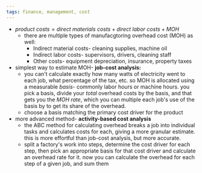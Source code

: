 ```yaml
---
tags: finance, management, cost
---
```


- $product\ costs = direct\ materials\ costs + direct\ labor\ costs + MOH$
	- there are multiple types of manufacgtoring overhead cost (MOH) as well:
		- Indirect material costs- cleaning supplies, machine oil
		- Indirect labor costs- supervisors, drivers, cleaning staff
		- Other costs- equipment depreciation, insurance, property taxes
- simplest way to estimate MOH- **job-cost analysis:**
	- you can't calculate exactly how many watts of electricity went to each job, what percentage of the tax, etc. so MOH is allocated using a measurable *basis*- commonly labor hours or machine hours. you pick a basis, divide your _total_ overhead costs by the basis, and that gets you the _MOH rate_, which you can multiple each job's use of the basis by to get its share of the overhead.
	- choose a basis matching the primary cost driver for the product
- more advanced method- **activity-based cost analysis**
	- the ABC method for calculating overhead breaks a job into individual tasks and calculates costs for each, giving a more granular estimate. this is more effortful than job-cost analysis, but more accurate.
	- split a factory's work into steps, determine the cost driver for each step, then pick an appropriate basis for that cost driver and calculate an overhead rate for it. now you can calculate the overhead for each step of a given job, and sum them